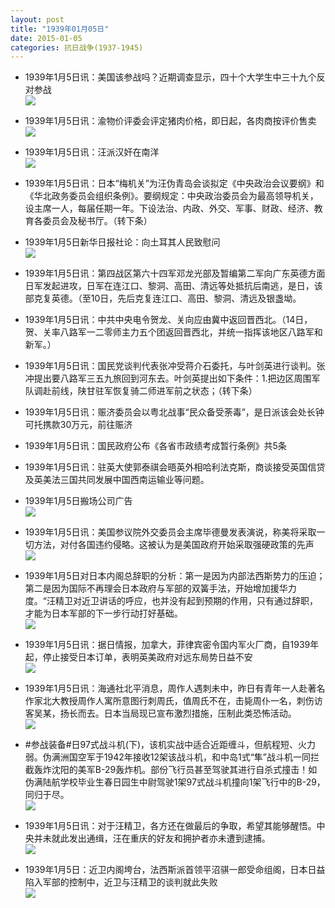 ```yaml
---
layout: post
title: "1939年01月05日"
date: 2015-01-05
categories: 抗日战争(1937-1945)
---
```


<meta name="referrer" content="no-referrer" />

- 1939年1月5日讯：美国该参战吗？近期调查显示，四十个大学生中三十九个反对参战 <br/><img src="https://ww1.sinaimg.cn/large/aca367d8jw1enz2az8pkhj20g20b9dhn.jpg" />

- 1939年1月5日讯：渝物价评委会评定猪肉价格，即日起，各肉商按评价售卖 <br/><img src="https://ww2.sinaimg.cn/large/aca367d8jw1enz0ks7eq9j208s0cp75d.jpg" />

- 1939年1月5日讯：汪派汉奸在南洋 <br/><img src="https://ww4.sinaimg.cn/large/aca367d8jw1enyyujbvqhj20e410f7d4.jpg" />

- 1939年1月5日讯：日本“梅机关”为汪伪青岛会谈拟定《中央政治会议要纲》和《华北政务委员会组织条例》。要纲规定：中央政治委员会为最高领导机关，设主席一人，每届任期一年。下设法治、内政、外交、军事、财政、经济、教育各委员会及秘书厅。（转下条） 

- 1939年1月5日新华日报社论：向土耳其人民致慰问 <br/><img src="https://ww3.sinaimg.cn/large/aca367d8jw1enyx45hwptj20uo0han2f.jpg" />

- 1939年1月5日讯：第四战区第六十四军邓龙光部及暂编第二军向广东英德方面日军发起进攻，日军在连江口、黎洞、高田、清远等处抵抗后南逃，是日，该部克复英德。（至10日，先后克复连江口、高田、黎洞、清远及银盏坳。 

- 1939年1月5日讯：中共中央电令贺龙、关向应由冀中返回晋西北。（14日，贺、关率八路军一二零师主力五个团返回晋西北，并统一指挥该地区八路军和新军。） 

- 1939年1月5日讯：国民党谈判代表张冲受蒋介石委托，与叶剑英进行谈判。张冲提出要八路军三五九旅回到河东去。叶剑英提出如下条件：1.把边区周围军队调赴前线，陕甘驻军恢复骑二师进军前之状态；（转下条） 

- 1939年1月5日讯：赈济委员会以粤北战事“民众备受荼毒”，是日派该会处长钟可托携款30万元，前往赈济 

- 1939年1月5日讯：国民政府公布《各省市政绩考成暂行条例》共5条 

- 1939年1月5日讯：驻英大使郭泰祺会晤英外相哈利法克斯，商谈接受英国信贷及英美法三国共同发展中国西南运输业等问题。 

- 1939年1月5日搬场公司广告 <br/><img src="https://ww3.sinaimg.cn/large/aca367d8jw1ec90srca4uj20ai08w75d.jpg" />

- 1939年1月5日讯：美国参议院外交委员会主席毕德曼发表演说，称美将采取一切方法，对付各国违约侵略。这被认为是美国政府开始采取强硬政策的先声 <br/><img src="https://ww1.sinaimg.cn/large/aca367d8jw1ec8z28url8j20k50bqdk7.jpg" />

- 1939年1月5日对日本内阁总辞职的分析：第一是因为内部法西斯势力的压迫；第二是因为国际不再理会日本政府与军部的双簧手法，开始增加援华力度。“汪精卫对近卫讲话的呼应，也并没有起到预期的作用，只有通过辞职，才能为日本军部的下一步行动打好基础。 <br/><img src="https://ww2.sinaimg.cn/large/aca367d8jw1ec8xbwjltvj20n90y4dxv.jpg" />

- 1939年1月5日讯：据日情报，加拿大，菲律宾密令国内军火厂商，自1939年起，停止接受日本订单，表明英美政府对远东局势日益不安 <br/><img src="https://ww1.sinaimg.cn/large/aca367d8jw1ec8onom84bj207u0qkaeq.jpg" />

- 1939年1月5日讯：海通社北平消息，周作人遇刺未中，昨日有青年一人赴著名作家北大教授周作人寓所意图行刺周氏，值周氏不在，击毙周仆一名，刺伤访客吴某，扬长而去。日本当局现已宣布激烈措施，压制此类恐怖活动。 <br/><img src="https://ww2.sinaimg.cn/large/aca367d8jw1ec8jgdo51ij208a05zq3n.jpg" />

- #参战装备#日97式战斗机(下)，该机实战中适合近距缠斗，但航程短、火力弱。伪满洲国空军于1942年接收12架该战斗机，和中岛1式“隼”战斗机一同拦截轰炸沈阳的美军B-29轰炸机。部份飞行员甚至驾驶其进行自杀式撞击！如伪满陆航学校毕业生春日园生中尉驾驶1架97式战斗机撞向1架飞行中的B-29，同归于尽。 <br/><img src="https://ww3.sinaimg.cn/large/aca367d8jw1ec8fp6tok3j20cs0e776t.jpg" />

- 1939年1月5日讯：对于汪精卫，各方还在做最后的争取，希望其能够醒悟。中央并未就此发出通缉，汪在重庆的好友和拥护者亦未遭到逮捕。 <br/><img src="https://ww4.sinaimg.cn/large/aca367d8jw1ec8cinod2nj208z1ca126.jpg" />

- 1939年1月5日：近卫内阁垮台，法西斯派首领平沼骐一郎受命组阁，日本日益陷入军部的控制中，近卫与汪精卫的谈判就此失败 <br/><img src="https://ww3.sinaimg.cn/large/aca367d8jw1ec8asa06whj208218yaid.jpg" />

